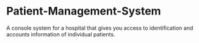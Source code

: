 # Patient-Management-System
A console system for a hospital that gives you access to identification and accounts information of individual patients.
